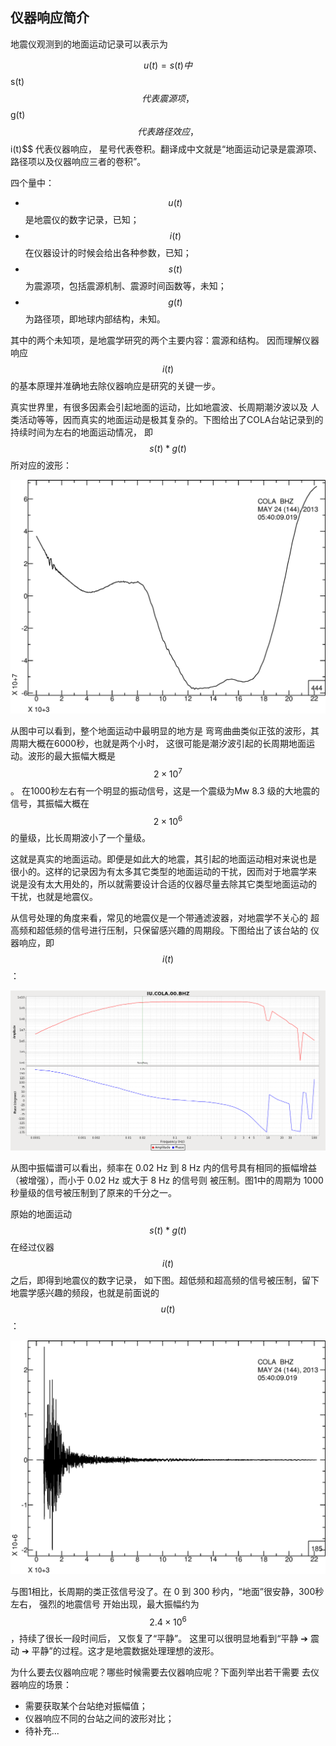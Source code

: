 ## 仪器响应简介

地震仪观测到的地面运动记录可以表示为

$$u(t) = s(t)中 $$s(t)$$ 代表震源项， $$g(t)$$ 代表路径效应， $$i(t)$$ 代表仪器响应，
星号代表卷积。翻译成中文就是“地面运动记录是震源项、路径项以及仪器响应三者的卷积”。

四个量中：

-   $$u(t)$$ 是地震仪的数字记录，已知；
-   $$i(t)$$ 在仪器设计的时候会给出各种参数，已知；
-   $$s(t)$$ 为震源项，包括震源机制、震源时间函数等，未知；
-   $$g(t)$$ 为路径项，即地球内部结构，未知。

其中的两个未知项，是地震学研究的两个主要内容：震源和结构。
因而理解仪器响应 $$i(t)$$ 的基本原理并准确地去除仪器响应是研究的关键一步。

真实世界里，有很多因素会引起地面的运动，比如地震波、长周期潮汐波以及
人类活动等等，因而真实的地面运动是极其复杂的。下图给出了COLA台站记录到的
持续时间为左右的地面运动情况， 即 $$s(t)*g(t)$$ 所对应的波形：

![COLA台站处的原始地面运动](/figures/ground-motion.png)

从图中可以看到，整个地面运动中最明显的地方是
弯弯曲曲类似正弦的波形，其周期大概在6000秒，也就是两个小时，
这很可能是潮汐波引起的长周期地面运动。波形的最大振幅大概是 $$2\times10^7$$ 。
在1000秒左右有一个明显的振动信号，这是一个震级为Mw 8.3
级的大地震的信号，其振幅大概在 $$2\times10^6$$ 的量级，比长周期波小了一个量级。

这就是真实的地面运动。即便是如此大的地震，其引起的地面运动相对来说也是
很小的。这样的记录因为有太多其它类型的地面运动的干扰，因而对于地震学来
说是没有太大用处的，所以就需要设计合适的仪器尽量去除其它类型地面运动的
干扰，也就是地震仪。

从信号处理的角度来看，常见的地震仪是一个带通滤波器，对地震学不关心的
超高频和超低频的信号进行压制，只保留感兴趣的周期段。下图给出了该台站的
仪器响应，即 $$i(t)$$：

![仪器响应频谱图](/figures/transfer-function.png)

从图中振幅谱可以看出，频率在 0.02 Hz 到 8 Hz
内的信号具有相同的振幅增益（被增强），而小于 0.02 Hz 或大于 8 Hz 的信号则
被压制。图1中的周期为 1000 秒量级的信号被压制到了原来的千分之一。

原始的地面运动 $$s(t)*g(t)$$ 在经过仪器 $$i(t)$$ 之后，即得到地震仪的数字记录，
如下图。超低频和超高频的信号被压制，留下地震学感兴趣的频段，也就是前面说的 $$u(t)$$：

![COLA台站的地震记录](/figures/raw-data.png)

与图1相比，长周期的类正弦信号没了。在 0 到 300 秒内，“地面”很安静，300秒左右，
强烈的地震信号 开始出现，最大振幅约为 $$2.4\times 10^6$$ ，持续了很长一段时间后，
又恢复了“平静”。
这里可以很明显地看到“平静 ➔ 震动 ➔ 平静”的过程。这才是地震数据处理理想的波形。

为什么要去仪器响应呢？哪些时候需要去仪器响应呢？下面列举出若干需要
去仪器响应的场景：

-   需要获取某个台站绝对振幅值；
-   仪器响应不同的台站之间的波形对比；
-   待补充...

